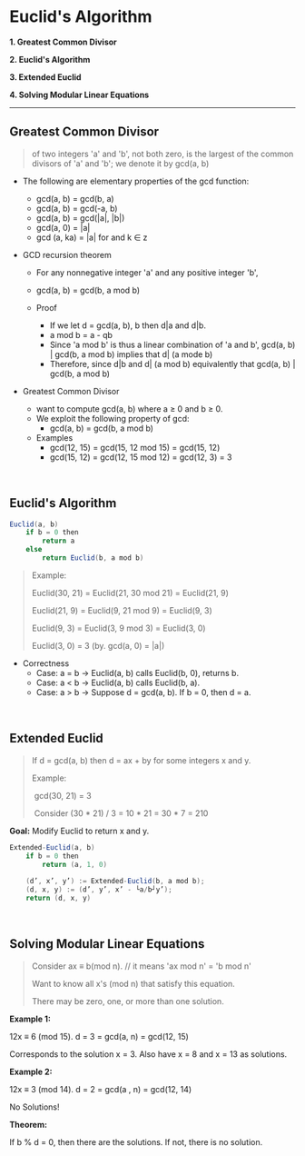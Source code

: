 # Euclid's Algorithm

__1. Greatest Common Divisor__

__2. Euclid's Algorithm__

__3. Extended Euclid__

__4. Solving Modular Linear Equations__

***



## Greatest Common Divisor

> of two integers 'a' and 'b', not both zero, is the largest of the common divisors of 'a' and 'b'; we denote it by gcd(a, b)

* The following are elementary properties of the gcd function:

  * gcd(a, b) = gcd(b, a)
  * gcd(a, b) = gcd(-a, b)
  * gcd(a, b) = gcd(|a|, |b|)
  * gcd(a, 0) = |a|
  * gcd (a, ka) = |a| for and k ∈ z

* GCD recursion theorem

  * For any nonnegative integer 'a' and any positive integer 'b',
  * gcd(a, b) = gcd(b, a mod b)
  * Proof

    *  If we let d = gcd(a, b), b then d|a and d|b.
    * a mod b = a - qb
    * Since 'a mod b' is thus a linear combination of 'a and b', gcd(a, b) | gcd(b, a mod b) implies that d| (a mode b)
    * Therefore, since d|b and d| (a mod b) equivalently that gcd(a, b) | gcd(b, a mod b)

* Greatest Common Divisor
  * want to compute gcd(a, b) where a ≥ 0 and b ≥ 0.
  * We exploit the following property of gcd:
    * gcd(a, b) = gcd(b, a mod b)
  * Examples
    * gcd(12, 15) = gcd(15, 12 mod 15) = gcd(15, 12)
    * gcd(15, 12) = gcd(12, 15 mod 12) = gcd(12, 3) = 3



<br>

## Euclid's Algorithm

``` java
Euclid(a, b)
    if b = 0 then
    	return a
    else
    	return Euclid(b, a mod b)
```

> Example:
>
> Euclid(30, 21) = Euclid(21, 30 mod 21) = Euclid(21, 9)
>
> Euclid(21, 9) = Euclid(9, 21 mod 9) = Euclid(9, 3)
>
> Euclid(9, 3) = Euclid(3, 9 mod 3) = Euclid(3, 0)
>
> Euclid(3, 0) = 3 (by. gcd(a, 0) = |a|)

* Correctness
  * Case: a = b → Euclid(a, b) calls Euclid(b, 0), returns b.
  * Case: a < b → Euclid(a, b) calls Euclid(b, a).
  * Case: a > b → Suppose d = gcd(a, b). If b = 0, then d = a.

<br>

## Extended Euclid

> If d = gcd(a, b) then d = ax + by for some integers x and y.
>
> Example:
>
> ​	gcd(30, 21) = 3
>
> ​	Consider (30 * 21) / 3 = 10 * 21 = 30 * 7 = 210

__Goal:__ Modify Euclid to return x and y.

``` java
Extended-Euclid(a, b)
    if b = 0 then
    	return (a, 1, 0)
    
    (d’, x’, y’) := Extended-Euclid(b, a mod b);
	(d, x, y) := (d’, y’, x’ - └a/b┘y’);
	return (d, x, y)
```

<br>

## Solving Modular Linear Equations

> Consider ax ≡ b(mod n). // it means 'ax mod n' = 'b mod n'
>
> Want to know all x's (mod n) that satisfy this equation.
>
> There may be zero, one, or more than one solution.

__Example 1:__ 

12x ≡ 6 (mod 15).   d = 3 = gcd(a, n) = gcd(12, 15) 

Corresponds to the solution x = 3. Also have x = 8 and x = 13 as solutions.

__Example 2:__ 

12x ≡ 3 (mod 14).  d = 2 = gcd(a , n) = gcd(12, 14)

No Solutions!

__Theorem:__

If b % d  = 0, then there are the solutions. If not, there is no solution.  

